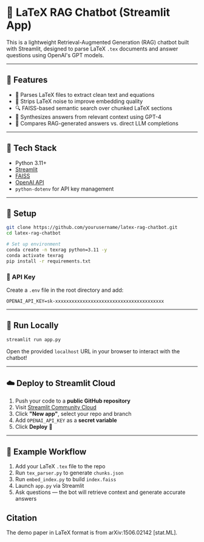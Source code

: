 # 🧠 LaTeX RAG Chatbot (Streamlit App)

This is a lightweight Retrieval-Augmented Generation (RAG) chatbot built with Streamlit, designed to parse LaTeX `.tex` documents and answer questions using OpenAI's GPT models.

---

## 🚀 Features

- 📄 Parses LaTeX files to extract clean text and equations  
- 🧹 Strips LaTeX noise to improve embedding quality  
- 🔍 FAISS-based semantic search over chunked LaTeX sections  
- 🤖 Synthesizes answers from relevant context using GPT-4  
- 🔁 Compares RAG-generated answers vs. direct LLM completions  

---

## 🧰 Tech Stack

- Python 3.11+
- [Streamlit](https://streamlit.io/)
- [FAISS](https://github.com/facebookresearch/faiss)
- [OpenAI API](https://platform.openai.com/)
- `python-dotenv` for API key management

---

## 🧪 Setup

```bash
git clone https://github.com/yourusername/latex-rag-chatbot.git
cd latex-rag-chatbot

# Set up environment
conda create -n texrag python=3.11 -y
conda activate texrag
pip install -r requirements.txt
````

### 🔑 API Key

Create a `.env` file in the root directory and add:

```dotenv
OPENAI_API_KEY=sk-xxxxxxxxxxxxxxxxxxxxxxxxxxxxxxxxxxxxxxxx
```

---

## 🚀 Run Locally

```bash
streamlit run app.py
```

Open the provided `localhost` URL in your browser to interact with the chatbot!

---

## ☁️ Deploy to Streamlit Cloud

1. Push your code to a **public GitHub repository**
2. Visit [Streamlit Community Cloud](https://streamlit.io/cloud)
3. Click **"New app"**, select your repo and branch
4. Add `OPENAI_API_KEY` as a **secret variable**
5. Click **Deploy** 🎉

---

## 📄 Example Workflow

1. Add your LaTeX `.tex` file to the repo
2. Run `tex_parser.py` to generate `chunks.json`
3. Run `embed_index.py` to build `index.faiss`
4. Launch `app.py` via Streamlit
5. Ask questions — the bot will retrieve context and generate accurate answers

## Citation 
The demo paper in LaTeX format is from arXiv:1506.02142 [stat.ML].



